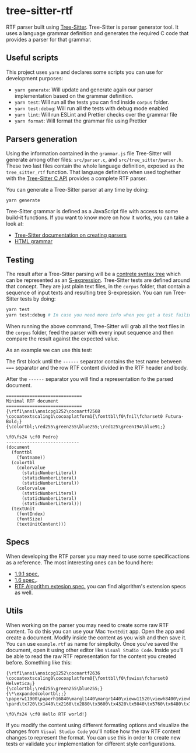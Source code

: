 # tree-sitter-rtf

RTF parser built using [Tree-Sitter](https://tree-sitter.github.io/tree-sitter/). Tree-Sitter is parser generator tool. It uses a language grammar definition
and generates the required C code that provides a parser for that grammar.

## Useful scripts

This project uses ``yarn`` and declares some scripts you can use for development purposes:

* ``yarn generate``: Will update and generate again our parser implementation based on the grammar definition.
* ``yarn test``: Will run all the tests you can find inside ``corpus`` folder.
* ``yarn test:debug``: Will run all the tests with debug mode enabled
* ``yarn lint``: Will run ESLint and Prettier checks over the grammar file
* ``yarn format``: Will format the grammar file using Prettier

## Parsers generation

Using the information contained in the `grammar.js` file Tree-Sitter will generate among other files: `src/parser.c`, and `src/tree_sitter/parser.h`. These two last files
contain the whole language definition, exposed as the `tree_sitter_rtf` function. That language definition when used toghether with the [Tree-Sitter C API](https://tree-sitter.github.io/tree-sitter/using-parsers)
provides a complete RTF parser. 

You can generate a Tree-Sitter parser at any time by doing: 

```sh
yarn generate
```

Tree-Sitter grammar is defined as a JavaScript file with access to some build-it functions. If you want to know more on how it works, you can take a look at:

 - [Tree-Sitter documentation on creating parsers](https://tree-sitter.github.io/tree-sitter/creating-parsers)
 - [HTML grammar](https://github.com/tree-sitter/tree-sitter-html)


## Testing

The result after a Tree-Sitter parsing will be a [contrete syntax tree](https://en.wikipedia.org/wiki/Parse_tree) which can be represented as an [S-expression](https://en.wikipedia.org/wiki/S-expression).
Tree-Sitter tests are defined around that concept. They are just plain text files, in the `corpus` folder, that contain a sequence of input texts and resulting tree S-expression. 
You can run Tree-Sitter tests by doing:

```sh
yarn test
yarn test:debug # In case you need more info when you get a test failing
```

When running the above command, Tree-Sitter will grab all the text files in the `corpus` folder, feed the parser with every input sequence and then compare the result against the expected value.

As an example we can use this test:

The first block until the ``------`` separator contains the test name between ``===`` separator and the row RTF content divided in the RTF header and body.

After the ``------`` separator you will find a representation fo the parsed document.

```
=============================
Minimal RTF document
=============================
{\rtf1\ansi\ansicpg1252\cocoartf2568
\cocoatextscaling1\cocoaplatform1{\fonttbl\f0\fnil\fcharset0 Futura-Bold;}
{\colortbl;\red255\green255\blue255;\red125\green194\blue91;}

\f0\fs24 \cf0 Pedro}
----------------------------
(document
  (fonttbl
    (fontname))
  (colortbl
    (colorvalue
      (staticNumberLiteral)
      (staticNumberLiteral)
      (staticNumberLiteral))
    (colorvalue
      (staticNumberLiteral)
      (staticNumberLiteral)
      (staticNumberLiteral)))
  (textUnit
    (fontIndex)
    (fontSize)
    (textUnitContent)))
```

## Specs

When developing the RTF parser you may need to use some specificactions as a reference. The most interesting ones can be found here:

* [1.9.1 spec.](./specs/rtf-specs-1.9.1.pdf)
* [1.6 spec.](http://latex2rtf.sourceforge.net/rtfspec.html). 
* [RTF Algorithm extesion spec.](https://docs.microsoft.com/en-us/openspecs/exchange_server_protocols/ms-oxrtfex/411d0d58-49f7-496c-b8c3-5859b045f6cf) you can find algorithm's extension specs as well.  

## Utils

When working on the parser you may need to create some raw RTF content. To do this you can use your Mac ``TextEdit`` app. Open the app and create a document. Modify inside the content as you wish and then save it. You can use ``example.rtf`` as name for simplicity. Once you've saved the document, open it using other editor like ``Visual Studio Code``. Inside you'll be able to read the raw RTF representation for the content you created before. Something like this:

```
{\rtf1\ansi\ansicpg1252\cocoartf2636
\cocoatextscaling0\cocoaplatform0{\fonttbl\f0\fswiss\fcharset0 Helvetica;}
{\colortbl;\red255\green255\blue255;}
{\*\expandedcolortbl;;}
\paperw11900\paperh16840\margl1440\margr1440\vieww11520\viewh8400\viewkind0
\pard\tx720\tx1440\tx2160\tx2880\tx3600\tx4320\tx5040\tx5760\tx6480\tx7200\tx7920\tx8640\pardirnatural\partightenfactor0

\f0\fs24 \cf0 Hello RTF world!}
```

If you modify the content using different formating options and visualize the changes from ``Visual Studio Code`` you'll notice how the raw RTF content changes to represent the format. You can use this in order to create new tests or validate your implementation for different style configurations.
